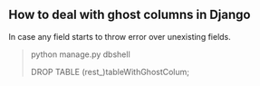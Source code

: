 ## How to deal with ghost columns in Django

In case any field starts to throw error over unexisting fields.

> python manage.py dbshell
>
> DROP TABLE (rest_)tableWithGhostColum;
